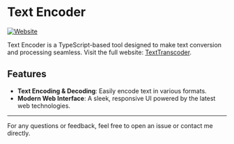 # Text Encoder

[![Website](https://img.shields.io/badge/Website-Live-blue)](https://text-transcoder.vercel.app/)

Text Encoder is a TypeScript-based tool designed to make text conversion and processing seamless. Visit the full website: [TextTranscoder](https://text-transcoder.vercel.app/).

## Features

- **Text Encoding & Decoding**: Easily encode text in various formats.
- **Modern Web Interface**: A sleek, responsive UI powered by the latest web technologies.

---

For any questions or feedback, feel free to open an issue or contact me directly.
